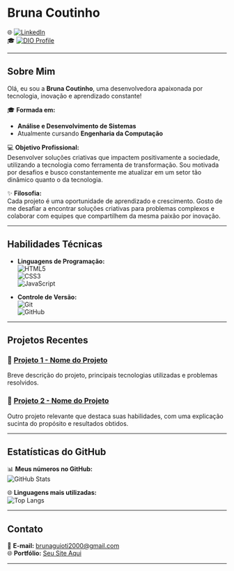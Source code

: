 
# **Bruna Coutinho**  

🌐 [![LinkedIn](https://img.shields.io/badge/-LinkedIn-7f28b5?style=for-the-badge&logo=linkedin&logoColor=ffffff)](https://www.linkedin.com/in/bruna-coutinho-868b0a275/)  
🎓 [![DIO Profile](https://img.shields.io/badge/-Meu%20perfil%20na%20DIO-7f28b5?style=for-the-badge)](https://web.dio.me/users/brunaguioti2000/)  

---

## **Sobre Mim**

Olá, eu sou a **Bruna Coutinho**, uma desenvolvedora apaixonada por tecnologia, inovação e aprendizado constante!  

🎓 **Formada em:**  
- **Análise e Desenvolvimento de Sistemas**  
- Atualmente cursando **Engenharia da Computação**

💻 **Objetivo Profissional:**  
Desenvolver soluções criativas que impactem positivamente a sociedade, utilizando a tecnologia como ferramenta de transformação. Sou motivada por desafios e busco constantemente me atualizar em um setor tão dinâmico quanto o da tecnologia.

✨ **Filosofia:**  
Cada projeto é uma oportunidade de aprendizado e crescimento. Gosto de me desafiar a encontrar soluções criativas para problemas complexos e colaborar com equipes que compartilhem da mesma paixão por inovação.

---

## **Habilidades Técnicas**

- **Linguagens de Programação:**  
  ![HTML5](https://img.shields.io/badge/HTML5-7f28b5?style=for-the-badge&logo=html5&logoColor=ffffff)  
  ![CSS3](https://img.shields.io/badge/CSS3-7f28b5?style=for-the-badge&logo=css3&logoColor=ffffff)  
  ![JavaScript](https://img.shields.io/badge/JavaScript-7f28b5?style=for-the-badge&logo=javascript&logoColor=ffffff)

- **Controle de Versão:**  
  ![Git](https://img.shields.io/badge/Git-7f28b5?style=for-the-badge&logo=git&logoColor=ffffff)  
  ![GitHub](https://img.shields.io/badge/GitHub-7f28b5?style=for-the-badge&logo=github&logoColor=ffffff)  

---

## **Projetos Recentes**

### 📌 **[Projeto 1 - Nome do Projeto](https://github.com/seu-repositorio-1)**  
Breve descrição do projeto, principais tecnologias utilizadas e problemas resolvidos.  

### 📌 **[Projeto 2 - Nome do Projeto](https://github.com/seu-repositorio-2)**  
Outro projeto relevante que destaca suas habilidades, com uma explicação sucinta do propósito e resultados obtidos.  

---

## **Estatísticas do GitHub**  

📊 **Meus números no GitHub:**  
![GitHub Stats](https://github-readme-stats.vercel.app/api?username=bruguioti&theme=transparent&bg_color=ffffff&border_color=7f28b5&show_icons=true&icon_color=7f28b5&title_color=7f28b5&text_color=0b0a12)  

🌐 **Linguagens mais utilizadas:**  
![Top Langs](https://github-readme-stats.vercel.app/api/top-langs/?username=bruguioti&layout=compact&bg_color=ffffff&border_color=7f28b5&title_color=7f28b5&text_color=0b0a12)  

---

## **Contato**

📧 **E-mail:** brunaguioti2000@gmail.com  
🌐 **Portfólio:** [Seu Site Aqui](#)  

---
